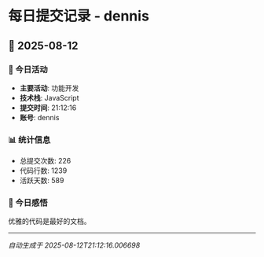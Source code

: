 # 每日提交记录 - dennis

## 📅 2025-08-12

### 🎯 今日活动
- **主要活动**: 功能开发
- **技术栈**: JavaScript
- **提交时间**: 21:12:16
- **账号**: dennis

### 📊 统计信息
- 总提交次数: 226
- 代码行数: 1239
- 活跃天数: 589

### 💭 今日感悟
优雅的代码是最好的文档。

---
*自动生成于 2025-08-12T21:12:16.006698*
